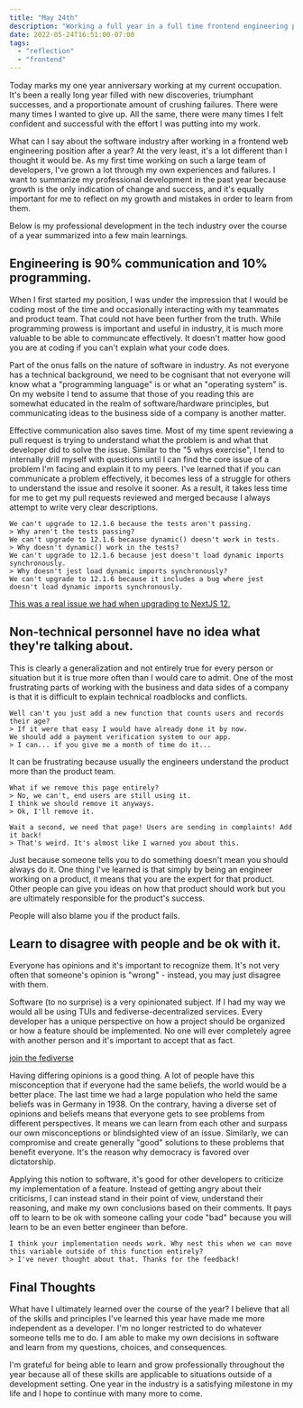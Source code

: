 ```yaml
---
title: "May 24th"
description: "Working a full year in a full time frontend engineering position has taught me a lot."
date: 2022-05-24T16:51:00-07:00
tags:
  - "reflection"
  - "frontend"
---
```


Today marks my one year anniversary working at my current occupation. It's been a really long year filled with new discoveries, triumphant successes, and a proportionate amount of crushing failures. There were many times I wanted to give up. All the same, there were many times I felt confident and successful with the effort I was putting into my work.

What can I say about the software industry after working in a frontend web engineering position after a year? At the very least, it's a lot different than I thought it would be. As my first time working on such a large team of developers, I've grown a lot through my own experiences and failures. I want to summarize my professional development in the past year because growth is the only indication of change and success, and it's equally important for me to reflect on my growth and mistakes in order to learn from them.

Below is my professional development in the tech industry over the course of a year summarized into a few main learnings.

## Engineering is 90% communication and 10% programming.

When I first started my position, I was under the impression that I would be coding most of the time and occasionally interacting with my teammates and product team. That could not have been further from the truth. While programming prowess is important and useful in industry, it is much more valuable to be able to communcate effectively. It doesn't matter how good you are at coding if you can't explain what your code does.

Part of the onus falls on the nature of software in industry. As not everyone has a technical background, we need to be cognisant that not everyone will know what a "programming language" is or what an "operating system" is. On my website I tend to assume that those of you reading this are somewhat educated in the realm of software/hardware principles, but communicating ideas to the business side of a company is another matter.

Effective communication also saves time. Most of my time spent reviewing a pull request is trying to understand what the problem is and what that developer did to solve the issue. Similar to the "5 whys exercise", I tend to internally drill myself with questions until I can find the core issue of a problem I'm facing and explain it to my peers. I've learned that if you can communicate a problem effectively, it becomes less of a struggle for others to understand the issue and resolve it sooner. As a result, it takes less time for me to get my pull requests reviewed and merged because I always attempt to write very clear descriptions.

```
We can't upgrade to 12.1.6 because the tests aren't passing.
> Why aren't the tests passing?
We can't upgrade to 12.1.6 because dynamic() doesn't work in tests.
> Why doesn't dynamic() work in the tests?
We can't upgrade to 12.1.6 because jest doesn't load dynamic imports synchronously.
> Why doesn't jest load dynamic imports synchronously?
We can't upgrade to 12.1.6 because it includes a bug where jest doesn't load dynamic imports synchronously.
```

[This was a real issue we had when upgrading to NextJS 12.](https://github.com/vercel/next.js/issues/36647)

## Non-technical personnel have no idea what they're talking about.

This is clearly a generalization and not entirely true for every person or situation but it is true more often than I would care to admit. One of the most frustrating parts of working with the business and data sides of a company is that it is difficult to explain technical roadblocks and conflicts.

```
Well can't you just add a new function that counts users and records their age?
> If it were that easy I would have already done it by now.
We should add a payment verification system to our app.
> I can... if you give me a month of time do it...
```

It can be frustrating because usually the engineers understand the product more than the product team. 

```
What if we remove this page entirely?
> No, we can't, end users are still using it.
I think we should remove it anyways.
> Ok, I'll remove it.

Wait a second, we need that page! Users are sending in complaints! Add it back!
> That's weird. It's almost like I warned you about this.
```

Just because someone tells you to do something doesn't mean you should always do it. One thing I've learned is that simply by being an engineer working on a product, it means that you are the expert for that product. Other people can give you ideas on how that product should work but you are ultimately responsible for the product's success.

People will also blame you if the product fails.

## Learn to disagree with people and be ok with it.

Everyone has opinions and it's important to recognize them. It's not very often that someone's opinion is "wrong" - instead, you may just disagree with them.

Software (to no surprise) is a very opinionated subject. If I had my way we would all be using TUIs and fediverse-decentralized services. Every developer has a unique perspective on how a project should be organized or how a feature should be implemented. No one will ever completely agree with another person and it's important to accept that as fact.

[join the fediverse](https://jointhefedi.com/)

Having differing opinions is a good thing. A lot of people have this misconception that if everyone had the same beliefs, the world would be a better place. The last time we had a large population who held the same beliefs was in Germany in 1938. On the contrary, having a diverse set of opinions and beliefs means that everyone gets to see problems from different perspectives. It means we can learn from each other and surpass our own misconceptions or blindsighted view of an issue. Similarly, we can compromise and create generally "good" solutions to these problems that benefit everyone. It's the reason why democracy is favored over dictatorship.

Applying this notion to software, it's good for other developers to criticize my implementation of a feature. Instead of getting angry about their criticisms, I can instead stand in their point of view, understand their reasoning, and make my own conclusions based on their comments. It pays off to learn to be ok with someone calling your code "bad" because you will learn to be an even better engineer than before.

```
I think your implementation needs work. Why nest this when we can move this variable outside of this function entirely?
> I've never thought about that. Thanks for the feedback!
```

## Final Thoughts

What have I ultimately learned over the course of the year? I believe that all of the skills and principles I've learned this year have made me more independent as a developer. I'm no longer restricted to do whatever someone tells me to do. I am able to make my own decisions in software and learn from my questions, choices, and consequences.

I'm grateful for being able to learn and grow professionally throughout the year because all of these skills are applicable to situations outside of a development setting. One year in the industry is a satisfying milestone in my life and I hope to continue with many more to come.
